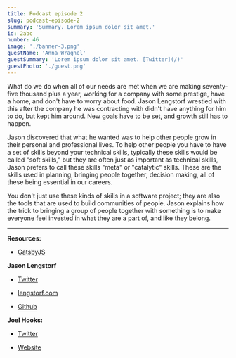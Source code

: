 ```yaml
---
title: Podcast episode 2
slug: podcast-episode-2
summary: 'Summary. Lorem ipsum dolor sit amet.'
id: 2abc
number: 46
image: './banner-3.png'
guestName: 'Anna Wragnel'
guestSummary: 'Lorem ipsum dolor sit amet. [Twitter](/)'
guestPhoto: './guest.png'
---
```


What do we do when all of our needs are met when we are making seventy-five thousand plus a year, working for a company with some prestige, have a home, and don't have to worry about food. Jason Lengstorf wrestled with this after the company he was contracting with didn't have anything for him to do, but kept him around. New goals have to be set, and growth still has to happen. 

Jason discovered that what he wanted was to help other people grow in their personal and professional lives. To help other people you have to have a set of skills beyond your technical skills, typically these skills would be called "soft skills," but they are often just as important as technical skills, Jason prefers to call these skills "meta" or "catalytic" skills. These are the skills used in planning, bringing people together, decision making, all of these being essential in our careers. 

You don't just use these kinds of skills in a software project; they are also the tools that are used to build communities of people. Jason explains how the trick to bringing a group of people together with something is to make everyone feel invested in what they are a part of, and like they belong. 

---

**Resources:**

- [GatsbyJS](https://www.gatsbyjs.org/)

**Jason Lengstorf**

- [Twitter](https://twitter.com/jlengstorf?ref_src=twsrc%5Egoogle%7Ctwcamp%5Eserp%7Ctwgr%5Eauthor)

- [lengstorf.com](https://lengstorf.com/)

- [Github](https://github.com/jlengstorf)

**Joel Hooks:**

- [Twitter](https://twitter.com/jhooks)

- [Website](https://joelhooks.com/)
